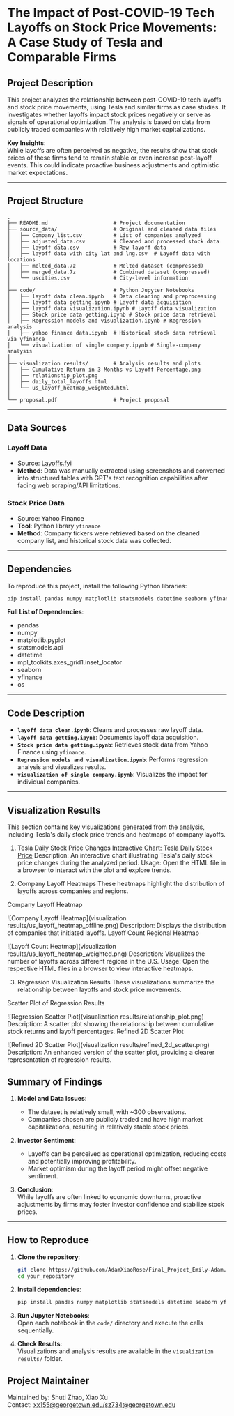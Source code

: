 # **The Impact of Post-COVID-19 Tech Layoffs on Stock Price Movements: A Case Study of Tesla and Comparable Firms**

## **Project Description**  
This project analyzes the relationship between post-COVID-19 tech layoffs and stock price movements, using Tesla and similar firms as case studies. It investigates whether layoffs impact stock prices negatively or serve as signals of operational optimization. The analysis is based on data from publicly traded companies with relatively high market capitalizations.  

**Key Insights**:  
While layoffs are often perceived as negative, the results show that stock prices of these firms tend to remain stable or even increase post-layoff events. This could indicate proactive business adjustments and optimistic market expectations.

---

## **Project Structure**

```
.
├── README.md                     # Project documentation
├── source_data/                  # Original and cleaned data files
│   ├── Company_list.csv          # List of companies analyzed
│   ├── adjusted_data.csv         # Cleaned and processed stock data
│   ├── layoff data.csv           # Raw layoff data
│   ├── layoff data with city lat and lng.csv  # Layoff data with locations
│   ├── melted_data.7z            # Melted dataset (compressed)
│   ├── merged_data.7z            # Combined dataset (compressed)
│   └── uscities.csv              # City-level information
│
├── code/                         # Python Jupyter Notebooks
│   ├── layoff data clean.ipynb   # Data cleaning and preprocessing
│   ├── layoff data getting.ipynb # Layoff data acquisition
│   ├── layoff data visualization.ipynb # Layoff data visualization
│   ├── Stock price data getting.ipynb # Stock price data retrieval
│   ├── Regression models and visualization.ipynb # Regression analysis
│   ├── yahoo finance data.ipynb  # Historical stock data retrieval via yfinance
│   └── visualization of single company.ipynb # Single-company analysis
│
├── visualization results/        # Analysis results and plots
│   ├── Cumulative Return in 3 Months vs Layoff Percentage.png
│   ├── relationship_plot.png
│   ├── daily_total_layoffs.html
│   └── us_layoff_heatmap_weighted.html
│
└── proposal.pdf                  # Project proposal
```

---

## **Data Sources**  

### **Layoff Data**  
- Source: [Layoffs.fyi](https://layoffs.fyi)  
- **Method**: Data was manually extracted using screenshots and converted into structured tables with GPT's text recognition capabilities after facing web scraping/API limitations.  

### **Stock Price Data**  
- Source: Yahoo Finance  
- **Tool**: Python library `yfinance`  
- **Method**: Company tickers were retrieved based on the cleaned company list, and historical stock data was collected.  

---

## **Dependencies**

To reproduce this project, install the following Python libraries:  

```bash
pip install pandas numpy matplotlib statsmodels datetime seaborn yfinance
```

**Full List of Dependencies**:  
- pandas  
- numpy  
- matplotlib.pyplot  
- statsmodels.api  
- datetime  
- mpl_toolkits.axes_grid1.inset_locator  
- seaborn  
- yfinance  
- os  

---

## **Code Description**

- **`layoff data clean.ipynb`**: Cleans and processes raw layoff data.  
- **`layoff data getting.ipynb`**: Documents layoff data acquisition.  
- **`Stock price data getting.ipynb`**: Retrieves stock data from Yahoo Finance using `yfinance`.  
- **`Regression models and visualization.ipynb`**: Performs regression analysis and visualizes results.  
- **`visualization of single company.ipynb`**: Visualizes the impact for individual companies.  

---

## **Visualization Results**

This section contains key visualizations generated from the analysis, including Tesla's daily stock price trends and heatmaps of company layoffs.

1. Tesla Daily Stock Price Changes
[Interactive Chart: Tesla Daily Stock Price](visualization%20results/daily_total_layoffs.html)
Description: An interactive chart illustrating Tesla's daily stock price changes during the analyzed period.
Usage: Open the HTML file in a browser to interact with the plot and explore trends.

2. Company Layoff Heatmaps
These heatmaps highlight the distribution of layoffs across companies and regions.

Company Layoff Heatmap

![Company Layoff Heatmap](visualization results/us_layoff_heatmap_offline.png)
Description: Displays the distribution of companies that initiated layoffs.
Layoff Count Regional Heatmap

![Layoff Count Heatmap](visualization results/us_layoff_heatmap_weighted.png)
Description: Visualizes the number of layoffs across different regions in the U.S.
Usage: Open the respective HTML files in a browser to view interactive heatmaps.

3. Regression Visualization Results
These visualizations summarize the relationship between layoffs and stock price movements.

Scatter Plot of Regression Results

![Regression Scatter Plot](visualization results/relationship_plot.png)
Description: A scatter plot showing the relationship between cumulative stock returns and layoff percentages.
Refined 2D Scatter Plot

![Refined 2D Scatter Plot](visualization results/refined_2d_scatter.png)
Description: An enhanced version of the scatter plot, providing a clearer representation of regression results.

## **Summary of Findings**

1. **Model and Data Issues**:  
   - The dataset is relatively small, with ~300 observations.  
   - Companies chosen are publicly traded and have high market capitalizations, resulting in relatively stable stock prices.

2. **Investor Sentiment**:  
   - Layoffs can be perceived as operational optimization, reducing costs and potentially improving profitability.  
   - Market optimism during the layoff period might offset negative sentiment.

3. **Conclusion**:  
   While layoffs are often linked to economic downturns, proactive adjustments by firms may foster investor confidence and stabilize stock prices.

---

## **How to Reproduce**

1. **Clone the repository**:  
   ```bash
   git clone https://github.com/AdamXiaoRose/Final_Project_Emily-Adam.git
   cd your_repository
   ```

2. **Install dependencies**:  
   ```bash
   pip install pandas numpy matplotlib statsmodels datetime seaborn yfinance
   ```

3. **Run Jupyter Notebooks**:  
   Open each notebook in the `code/` directory and execute the cells sequentially.  

4. **Check Results**:  
   Visualizations and analysis results are available in the `visualization results/` folder.
   

## **Project Maintainer**

Maintained by: Shuti Zhao, Xiao Xu  
Contact: xx155@georgetown.edu/sz734@georgetown.edu


